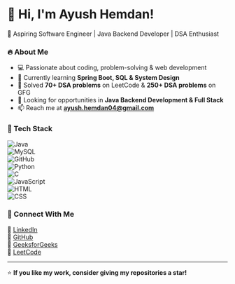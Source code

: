 # 👋 Hi, I'm Ayush Hemdan!  
🚀 Aspiring Software Engineer | Java Backend Developer | DSA Enthusiast  

### 🔥 About Me  
- 💻 Passionate about coding, problem-solving & web development  
- 🌱 Currently learning **Spring Boot, SQL & System Design**  
- 🎯 Solved **70+ DSA problems** on LeetCode & **250+ DSA problems** on GFG  
- 💼 Looking for opportunities in **Java Backend Development & Full Stack**  
- 📫 Reach me at **ayush.hemdan04@gmail.com**  

### 🚀 Tech Stack  
![Java](https://img.shields.io/badge/Java-ED8B00?style=for-the-badge&logo=java&logoColor=white)  
![MySQL](https://img.shields.io/badge/MySQL-005C84?style=for-the-badge&logo=mysql&logoColor=white)  
![GitHub](https://img.shields.io/badge/GitHub-100000?style=for-the-badge&logo=github&logoColor=white)  
![Python](https://img.shields.io/badge/Python-3776AB?style=for-the-badge&logo=python&logoColor=white)  
![C](https://img.shields.io/badge/C-00599C?style=for-the-badge&logo=c&logoColor=white)  
![JavaScript](https://img.shields.io/badge/JavaScript-F7DF1E?style=for-the-badge&logo=javascript&logoColor=black)  
![HTML](https://img.shields.io/badge/HTML-E34F26?style=for-the-badge&logo=html5&logoColor=white)  
![CSS](https://img.shields.io/badge/CSS-1572B6?style=for-the-badge&logo=css3&logoColor=white)  

### 📌 Connect With Me  
🔗 [LinkedIn](https://www.linkedin.com/in/ayush-hemdan-9a651425b/)  
🔗 [GitHub](https://github.com/ayushhemdan)  
🔗 [GeeksforGeeks](https://www.geeksforgeeks.org/user/ayushhe4iwu/)  
🔗 [LeetCode](https://leetcode.com/u/PfDVtzVB8R/)  

---
⭐ **If you like my work, consider giving my repositories a star!**  
